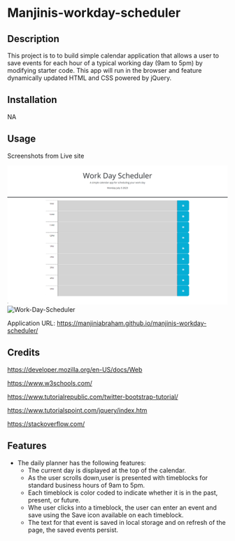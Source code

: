 # Manjinis-workday-scheduler

## Description
This project is to to build simple calendar application that allows a user to save events for each hour of a typical working day (9am to 5pm) by modifying starter code. This app will run in the browser and feature dynamically updated HTML and CSS powered by jQuery.

## Installation
NA

## Usage

Screenshots from Live site

![Main Page](/images/MainPage.png)
![Work-Day-Scheduler](https://github.com/ManjiniAbraham/manjinis-workday-scheduler/assets/133930922/528267a5-c2a2-47c9-bf5a-de73f94fe11b)

Application URL: https://manjiniabraham.github.io/manjinis-workday-scheduler/

## Credits

https://developer.mozilla.org/en-US/docs/Web

https://www.w3schools.com/

https://www.tutorialrepublic.com/twitter-bootstrap-tutorial/

https://www.tutorialspoint.com/jquery/index.htm

https://stackoverflow.com/


## Features

* The daily planner has the following features:
	* The current day is displayed at the top of the calendar.
	* As the user scrolls down,user is presented with timeblocks for standard business hours of 9am to 5pm.
	* Each timeblock is color coded to indicate whether it is in the past, present, or future.
	* Whe user clicks into a timeblock, the user can enter an event and save using the Save icon available on each      timeblock.
	* The text for that event is saved in local storage and on refresh of the page, the saved events persist.
